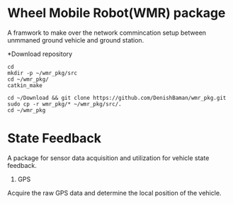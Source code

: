# Wheel Mobile Robot(WMR) package
A framwork to make over the network commincation setup between unmmaned ground vehicle and ground station. 

*Download repository 
```
cd
mkdir -p ~/wmr_pkg/src
cd ~/wmr_pkg/
catkin_make

cd ~/Download && git clone https://github.com/DenishBaman/wmr_pkg.git
sudo cp -r wmr_pkg/* ~/wmr_pkg/src/.
cd ~/wmr_pkg

```


# State Feedback

A package for sensor data acquisition and utilization for vehicle state feedback.

1. GPS 

Acquire the raw GPS data and determine the local position of the vehicle.  
